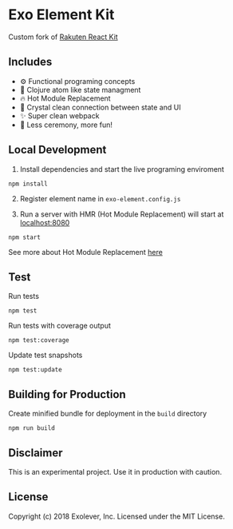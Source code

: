 # Exo Element Kit

Custom fork of [Rakuten React Kit](https://github.com/rakuten-frontend/rakuten-react-kit)

## Includes

- ⚙️ Functional programing concepts
- 🔬 Clojure atom like state managment
- 🔥 Hot Module Replacement
- 💎 Crystal clean connection between state and UI
- ✨ Super clean webpack
- 🏮 Less ceremony, more fun!

## Local Development
1. Install dependencies and start the live programing enviroment

```
npm install
```

2. Register element name in `exo-element.config.js`

3. Run a server with HMR (Hot Module Replacement) will start at [localhost:8080](http://localhost:8080)
```
npm start
```

See more about Hot Module Replacement [here](https://webpack.github.io/docs/hot-module-replacement.html)

## Test

Run tests
```
npm test
```

Run tests with coverage output
```
npm test:coverage
```

Update test snapshots
```
npm test:update
```

## Building for Production

Create minified bundle for deployment in the `build` directory

```
npm run build
```

## Disclaimer
This is an experimental project. Use it in production with caution.

## License

Copyright (c) 2018 Exolever, Inc. Licensed under the MIT License.
